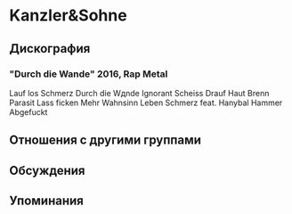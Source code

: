 # Kanzler&Sohne



## Дискография

### "Durch die Wande" 2016, Rap Metal

Lauf los 
Schmerz 
Durch die Wдnde 
Ignorant 
Scheiss Drauf 
Haut 
Brenn 
Parasit 
Lass ficken 
Mehr 
Wahnsinn 
Leben 
Schmerz feat. Hanybal 
Hammer 
Abgefuckt 


## Отношения с другими группами


## Обсуждения


## Упоминания

